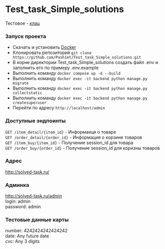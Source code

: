 # Test_task_Simple_solutions
Тестовое - [клац](https://docs.google.com/document/d/1X8yV7jAZWZWhy3NG3m_Yi8lW4Bfa6ZNGDx95pHkE_qc/edit#heading=h.qn8kbnfz56hc)

### Запуск проекта
- Скачать и установить [Docker](https://docs.docker.com/get-docker/)
- Клонировать репозиторий ```git clone https://github.com/Pash1et/Test_task_Simple_solutions.git```
- В корне директории Test_task_Simple_solutions создать файл .env и заполнить его по примеру .env.example
- Выполнить команду ```docker compose up -d --build```
- Выполнить команду ```docker exec -it backend python manage.py migrate```
- Выполнить команду ```docker exec -it backend python manage.py collectstatic```
- Выполнить команду ```docker exec -it backend python manage.py createsuperuser```
- Перейти по адресу ```http://localhost/admin```

### Доступные эндпоинты
```GET /item_detail/{item_id}``` - Информаиця о товаре  
```GET /order_detail/{order_id}``` - Информация о корзине товаров  
```GET /item_buy/{item_id}``` - Получение session_id для товара  
```GET /order_buy/{order_id}``` - Получение session_id для коризны товаров 

### Адрес
http://solved-task.ru/

### Админка
http://solved-task.ru/admin  
login: admin  
password: admin  

### Тестовые данные карты
number: 4242424242424242  
date: Any future date  
cvc: Any 3 digits

